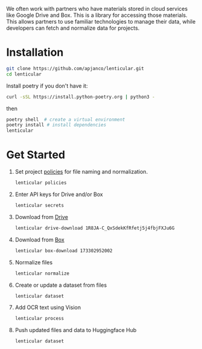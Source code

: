 We often work with partners who have materials stored in cloud services like Google Drive and Box.  This is a library for accessing those materials. This allows partners to use familiar technologies to manage their data, while developers can fetch and normalize data for projects. 

# Installation

```bash 
git clone https://github.com/apjanco/lenticular.git
cd lenticular 
```
Install poetry if you don't have it: 
```bash
curl -sSL https://install.python-poetry.org | python3 -
```
then 
```bash
poetry shell  # create a virtual environment
poetry install # install dependencies
lenticular 
```

# Get Started

1. Set project [policies](./policies) for file naming and normalization. 
    ```bash
    lenticular policies
    ```

2. Enter API keys for Drive and/or Box
    ```bash
    lenticular secrets
    ```

3. Download from [Drive](./drive) 
    ```bash
    lenticular drive-download 1R8JA-C_QxSdekKfRfetj5j4fbjFXJu6G
    ```

4. Download from [Box](./box)
    ```bash
    lenticular box-download 173302952002
    ```
5. Normalize files
    ```bash
    lenticular normalize
    ```

6. Create or update a dataset from files
    ```bash
    lenticular dataset
    ```

7. Add OCR text using Vision
    ```bash
    lenticular process
    ```

8. Push updated files and data to Huggingface Hub
    ```bash
    lenticular dataset
    ```


